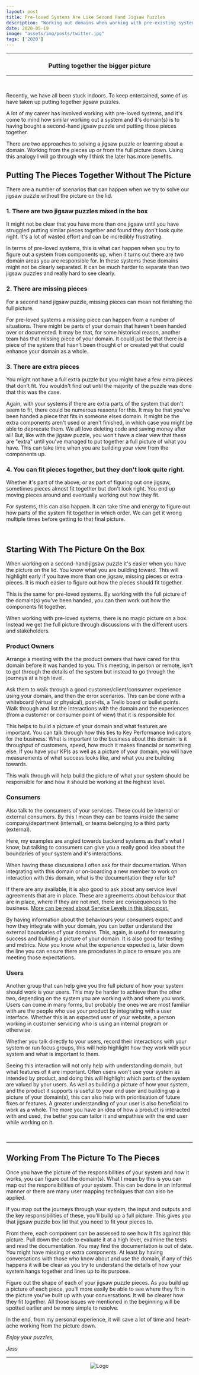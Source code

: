 ```yaml
---
layout: post
title: Pre-loved Systems Are Like Second Hand Jigsaw Puzzles
description: "Working out domains when working with pre-existing systems. How to put together the full picture of a system."
date: 2020-05-19
image: "assets/img/posts/twitter.jpg"
tags: ['2020']
---
```


----
<center>
<h3> Putting together the bigger picture </h3>
</center>

---
<br/>

Recently, we have all been stuck indoors. To keep entertained, some of us have taken up putting together jigsaw puzzles. 

A lot of my career has involved working with pre-loved systems, and it's come to mind how similar working out a system and it's domain(s) is to having bought a second-hand jigsaw puzzle and putting those pieces together. 

There are two approaches to solving a jigsaw puzzle or learning about a domain. Working from the pieces up or from the full picture down. Using this analogy I will go through why I think the later has more benefits.

## Putting The Pieces Together Without The Picture

There are a number of scenarios that can happen when we try to solve our jigsaw puzzle without the picture on the lid.

### 1. There are two jigsaw puzzles mixed in the box

It might not be clear that you have more than one jigsaw until you have struggled putting similar pieces together and found they don't look quite right. It's a lot of wasted effort and can be incredibly frustrating.

In terms of pre-loved systems, this is what can happen when you try to figure out a system from components up, when it turns out there are two domain areas you are responsible for. In these systems these domains might not be clearly separated. It can be much harder to separate than two jigsaw puzzles and really hard to see clearly.

### 2. There are missing pieces

For a second hand jigsaw puzzle, missing pieces can mean not finishing the full picture. 

For pre-loved systems a missing piece can happen from a number of situations. There might be parts of your domain that haven't been handed over or documented. It may be that, for some historical reason, another team has that missing piece of your domain. It could just be that there is a piece of the system that hasn't been thought of or created yet that could enhance your domain as a whole.

### 3. There are extra pieces

You might not have a full extra puzzle but you might have a few extra pieces that don't fit. You wouldn't find out until the majority of the puzzle was done that this was the case.

Again, with your systems if there are extra parts of the system that don't seem to fit, there could be numerous reasons for this. It may be that you've been handed a piece that fits in someone elses domain. It might be the extra components aren't used or aren't finished, in which case you might be able to deprecate them. We all love deleting code and saving money after all! But, like with the jigsaw puzzle, you won't have a clear view that these are "extra" until you've managed to put together a full picture of what you have. This can take time when you are building your view from the components up.

### 4. You can fit pieces together, but they don't look quite right.

Whether it's part of the above, or as part of figuring out one jigsaw, sometimes pieces almost fit together but don't look right. You end up moving pieces around and eventually working out how they fit.

For systems, this can also happen. It can take time and energy to figure out how parts of the system fit together in which order. We can get it wrong multiple times before getting to that final picture.

<br/>

## Starting With The Picture On the Box

When working on a second-hand jigsaw puzzle it's easier when you have the picture on the lid. You know what you are building toward. This will highlight early if you have more than one jigsaw, missing pieces or extra pieces. It is much easier to figure out how the pieces should fit together.

This is the same for pre-loved systems. By working with the full picture of the domain(s) you've been handed, you can then work out how the components fit together.

When working with pre-loved systems, there is no magic picture on a box. Instead we get the full picture through discussions with the different users and stakeholders.

### Product Owners

Arrange a meeting with the the product owners that have cared for this domain before it was handed to you. This meeting, in person or remote, isn't to got through the details of the system but instead to go through the journeys at a high level. 

Ask them to walk through a good customer/client/consumer experience using your domain, and then the error scenarios. This can be done with a whiteboard (virtual or physical), post-its, a Trello board or bullet points. Walk through and list the interactions with the domain and the experiences (from a customer or consumer point of view) that it is responsible for.

This helps to build a picture of your domain and what features are important. You can talk through how this ties to Key Performance Indicators for the business. What is important to the business about this domain: is it throughput of customers, speed, how much it makes financial or something else. If you have your KPIs as well as a picture of your domain, you will have measurements of what success looks like, and what you are building towards.

This walk through will help build the picture of what your system should be responsible for and how it should be working at the highest level.

### Consumers

Also talk to the consumers of your services. These could be internal or external consumers. By this I mean they can be teams inside the same company/department (internal), or teams belonging to a third party (external).

Here, my examples are angled towards backend systems as that's what I know, but talking to consumers can give you a really good idea about the boundaries of your system and it's interactions.

When having these discussions I often ask for their documentation. When integrating with this domain or on-boarding a new member to work on interaction with this domain, what is the documentation they refer to? 

If there are any available, it is also good to ask about any service level agreements that are in place. These are agreements about behaviour that are in place, where if they are not met, there are consequences to the business. <a href="https://jesswhite.co.uk/2020/04/09/slo-sli-sla-post.html" rel="noreferrer" target="_blank">More can be read about Service Levels in this blog post.</a>

By having information about the behaviours your consumers expect and how they integrate with your domain, you can better understand the external boundaries of your domains. This, again, is useful for measuring success and building a picture of your domain. It is also good for testing and metrics. Now you know what the experience expected is, later down the line you can ensure there are procedures in place to ensure you are meeting those expectations.

### Users

Another group that can help give you the full picture of how your system should work is your users. This may be harder to achieve than the other two, depending on the system you are working with and where you work. Users can come in many forms, but probably the ones we are most familiar with are the people who use your product by integrating with a user interface. Whether this is an expected user of your website, a person working in customer servicing who is using an internal program or otherwise.

Whether you talk directly to your users, record their interactions with your system or run focus groups, this will help highlight how they work with your system and what is important to them. 

Seeing this interaction will not only help with understanding domain, but what features of it are important. Often users won't use your system as intended by product, and doing this will highlight which parts of the system are valued by your users. As well as building a picture of how your system, and the product it supports is useful to your end user and building up a picture of your domain(s), this can also help with prioritisation of future fixes or features. A greater understanding of your user is also beneficial to work as a whole. The more you have an idea of how a product is interacted with and used, the better you can tailor it and empathise with the end user while working on it.

<br/>

---

## Working From The Picture To The Pieces

Once you have the picture of the responsibilities of your system and how it works, you can figure out the domain(s). What I mean by this is you can map out the responsibilities of your system. This can be done in an informal manner or there are many user mapping techniques that can also be applied.

If you map out the journeys through your system, the input and outputs and the key responsibilities of these, you'll build up a full picture. This gives you that jigsaw puzzle box lid that you need to fit your pieces to.

From there, each component can be assessed to see how it fits against this picture. Pull down the code to evaluate it at a high level, examine the tests and read the documentation. You may find the documentation is out of date. You might have missing or extra components. At least by having conversations with those who know about and use the domain, if any of this happens it will be clear as you try to understand the details of how your system hangs together and lines up to its purpose.

Figure out the shape of each of your jigsaw puzzle pieces. As you build up a picture of each piece, you'll more easily be able to see where they fit in the picture you've built up with your conversations. It will be clearer how they fit together. All those issues we mentioned in the beginning will be spotted earlier and be more simple to resolve.

In the end, from my personal experience, it will save a lot of time and heart-ache working from the picture down. 

_Enjoy your puzzles,_

_Jess_

---

<div style="text-align:center" markdown="1">
<img src="{{site.baseurl}}/assets/img/logo.png" alt="Logo">
</div>